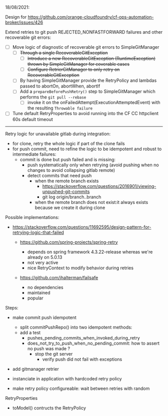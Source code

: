 18/08/2021:

Design for https://github.com/orange-cloudfoundry/cf-ops-automation-broker/issues/426

Extend retries to git push REJECTED_NONFASTFORWARD failures and other recoverable git errors:
* [ ] Move logic of diagnostic of recoverable git errors to SimpleGitManager
  * [ ] ~~Through a single RecoverableGitException~~ 
    * [ ] ~~Introduce a new RecoverableGitException (RuntimeException) thrown by SimpleGitManager for coverable cases~~
    * [ ] ~~Configure RetrierGitManager to only retry on RecoverableGitException~~
  * [ ] By having SimpleGitManager provide the RetryPolicy and lambdas passed to abortOn, abortWhen, abortIf
  * [ ] Add a `prepareBeforePushRetry()` step to SimpleGitManager which performs the `git pull --rebase`
     * [ ] invoke it on the onFailedAttempt(ExecutionAttemptedEvent) with the resulting `Throwable failure`  
* [ ] Tune default RetryProperties to avoid running into the CF CC httpclient 60s default timeout 

--------------------------
Retry logic for unavailable gitlab during integration:
- for clone, retry the whole logic if part of the clone fails
- for push commit, need to refine the logic to be idempotent and robust to intermediate failures:
    - commit is done but push failed and is missing:
       - push systematically only when retrying (avoid pushing when no changes to avoid collapsing gitlab remote)
       - detect commits that need push
          - when the remote branch exists
            - https://stackoverflow.com/questions/2016901/viewing-unpushed-git-commits
            - git log origin/branch..branch
          - when the remote branch does not exist:it always exists because we create it during clone
       
Possible implementations:
- https://stackoverflow.com/questions/11692595/design-pattern-for-retrying-logic-that-failed

   - https://github.com/spring-projects/spring-retry 
      - depends on spring framework 4.3.22-release whereas we're already on 5.0.13
      - not very active
      - nice RetryContext to modify behavior during retries    

   - https://github.com/jhalterman/failsafe
      - no dependencies
      - maintained
      - popular

Steps:
- make commit push idempotent
   - split commitPushRepo() into two idempotent methods: 
   - add a test
        - pushes_pending_commits_when_invoked_during_retry
        - does_not_try_to_push_when_no_pending_commit: how to assert no push was made ?
           - stop the git server
                - verify push did not fail with exceptions
              
- add gitmanager retrier
- instanciate in application with hardcoded retry policy
- make retry policy configureable: wait between retries with random

RetryProperties
- toModel() contructs the RetryPolicy


